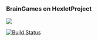### BrainGames on HexletProject

<a href="https://codeclimate.com/github/andrejs82git/project-lvl1-s204/maintainability"><img src="https://api.codeclimate.com/v1/badges/8e9ccba3ea1e500af3b2/maintainability" /></a>

[![Build Status](https://travis-ci.org/andrejs82git/project-lvl1-s204.svg?branch=master)](https://travis-ci.org/andrejs82git/project-lvl1-s204)
